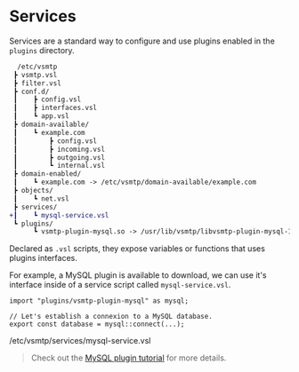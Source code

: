 # Services

Services are a standard way to configure and use plugins enabled in the `plugins` directory. 

```diff
  /etc/vsmtp
 ┣ vsmtp.vsl
 ┣ filter.vsl
 ┣ conf.d/
 ┃    ┣ config.vsl
 ┃    ┣ interfaces.vsl
 ┃    ┗ app.vsl
 ┣ domain-available/
 ┃    ┗ example.com
 ┃        ┣ config.vsl
 ┃        ┣ incoming.vsl
 ┃        ┣ outgoing.vsl
 ┃        ┗ internal.vsl
 ┣ domain-enabled/
 ┃    ┗ example.com -> /etc/vsmtp/domain-available/example.com
 ┣ objects/
 ┃    ┗ net.vsl
 ┣ services/
+┃    ┗ mysql-service.vsl
 ┗ plugins/
      ┗ vsmtp-plugin-mysql.so -> /usr/lib/vsmtp/libvsmtp-plugin-mysql-1.0.0.so
```

Declared as `.vsl` scripts, they expose variables or functions that uses plugins interfaces.

For example, a MySQL plugin is available to download, we can use it's interface inside of a service script called `mysql-service.vsl`.

```rust,ignore
import "plugins/vsmtp-plugin-mysql" as mysql;

// Let's establish a connexion to a MySQL database.
export const database = mysql::connect(...);
```
<p class="ann"> /etc/vsmtp/services/mysql-service.vsl </p>

> Check out the [MySQL plugin tutorial](../../plugins/mysql.md) for more details.